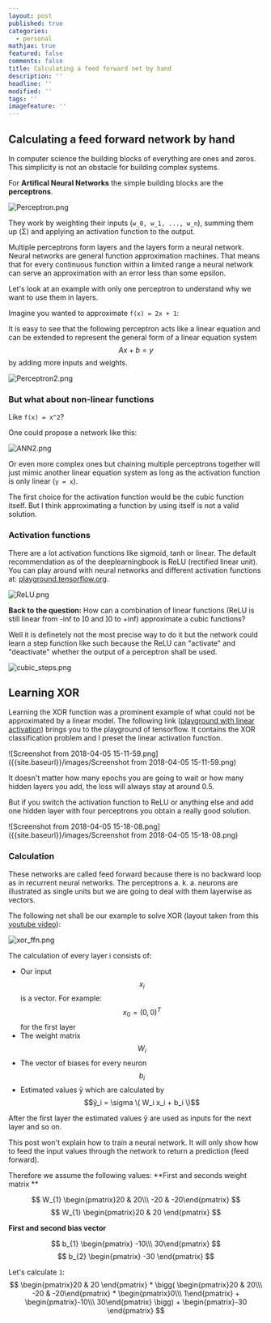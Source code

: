 ```yaml
---
layout: post
published: true
categories:
  - personal
mathjax: true
featured: false
comments: false
title: Calculating a feed forward net by hand
description: ''
headline: ''
modified: ''
tags: ''
imagefeature: ''
---
```

## Calculating a feed forward network by hand

In computer science the building blocks of everything are ones and zeros. This simplicity is not an obstacle for building complex systems.

For **Artifical Neural Networks** the simple building blocks are the **perceptrons**.

![Perceptron.png]({{site.baseurl}}/images/Perceptron.png)

They work by weighting their inputs (`w_0, w_1, ..., w_n`), summing them up (Σ) and applying an activation function to the output.

Multiple perceptrons form layers and the layers form a neural network. Neural networks are general function approximation machines. That means that for every continuous function within a limited range a neural network can serve an approximation with an error less than some epsilon.

Let's look at an example with only one perceptron to understand why we want to use them in layers.

Imagine you wanted to approximate 
`f(x) = 2x + 1`:

It is easy to see that the following perceptron acts like a linear equation and can be extended to represent the general form of a linear equation system $$ Ax + b = y $$ by adding more inputs and weights.

![Perceptron2.png]({{site.baseurl}}/images/Perceptron2.png)

### But what about non-linear functions

Like `f(x) = x^2`?

One could propose a network like this:

![ANN2.png]({{site.baseurl}}/images/ANN2.png)

Or even more complex ones but chaining multiple perceptrons together will just mimic another linear equation system as long as the activation function is only linear (`y = x`).

The first choice for the activation function would be the cubic function itself. But I think approximating a function by using itself is not a valid solution.

### Activation functions

There are a lot activation functions like sigmoid, tanh or linear. The default recommendation as of the deeplearningbook is ReLU (rectified linear unit). You can play around with neural networks and different activation functions at: [playground.tensorflow.org](playground.tensorflow.org).

![ReLU.png]({{site.baseurl}}/images/ReLU.png)

**Back to the question:** How can a combination of linear functions (ReLU is still linear from -inf to ]0 and ]0 to +inf) approximate a cubic functions?

Well it is definetely not the most precise way to do it but the network could learn a step function like such because the ReLU can "activate" and "deactivate" whether the output of a perceptron shall be used.

![cubic_steps.png]({{site.baseurl}}/images/cubic_steps.png)

## Learning XOR

Learning the XOR function was a prominent example of what could not be approximated by a linear model. 
The following link ([playground with linear activation](https://playground.tensorflow.org/#activation=relu&regularization=L2&batchSize=10&dataset=spiral&regDataset=reg-gauss&learningRate=0.03&regularizationRate=0.01&noise=0&networkShape=8,6,8,8,6,2&seed=0.45009&showTestData=false&discretize=false&percTrainData=50&x=true&y=true&xTimesY=true&xSquared=true&ySquared=true&cosX=false&sinX=true&cosY=false&sinY=true&collectStats=false&problem=classification&initZero=false&hideText=false)) brings you to the playground of tensorflow. It contains the XOR classification problem and I preset the linear activation function.

![Screenshot from 2018-04-05 15-11-59.png]({{site.baseurl}}/images/Screenshot from 2018-04-05 15-11-59.png)


It doesn't matter how many epochs you are going to wait or how many hidden layers you add, the loss will always stay at around 0.5.

But if you switch the activation function to ReLU or anything else and add one hidden layer with four perceptrons you obtain a really good solution.

![Screenshot from 2018-04-05 15-18-08.png]({{site.baseurl}}/images/Screenshot from 2018-04-05 15-18-08.png)

### Calculation

These networks are called feed forward because there is no backward loop as in recurrent neural networks. The perceptrons a. k. a. neurons are illustrated as single units but we are going to deal with them layerwise as vectors.

The following net shall be our example to solve XOR (layout taken from this [youtube video](https://www.youtube.com/watch?v=kNPGXgzxoHw)):

![xor_ffn.png]({{site.baseurl}}/images/xor_ffn.png)

The calculation of every layer i consists of:
- Our input $$x_i$$ is a vector. For example: $$x_0 = (0,0)^T$$ for the first layer
- The weight matrix $$W_i$$
- The vector of biases for every neuron $$b_i$$ 
- Estimated values ŷ which are calculated by $$ŷ_i = \sigma \( W_i x_i + b_i \)$$

After the first layer the estimated values ŷ are used as inputs for the next layer and so on.

This post won't explain how to train a neural network. It will only show how to feed the input values through the network to return a prediction (feed forward).

Therefore we assume the following values:
**First and seconds weight matrix **

$$ W_{1} \begin{pmatrix}20 & 20\\\ -20 & -20\end{pmatrix} $$
$$ W_{1}  \begin{pmatrix}20 & 20 \end{pmatrix} $$

**First and second bias vector**

$$ b_{1} \begin{pmatrix} -10\\\ 30\end{pmatrix} $$
$$ b_{2} \begin{pmatrix} -30 \end{pmatrix} $$

Let's calculate `1`:
$$ \begin{pmatrix}20 & 20 \end{pmatrix} * \bigg( \begin{pmatrix}20 & 20\\\ -20 & -20\end{pmatrix} * \begin{pmatrix}0\\\ 1\end{pmatrix} + \begin{pmatrix}-10\\\ 30\end{pmatrix} \bigg) + \begin{pmatrix}-30 \end{pmatrix} $$





























